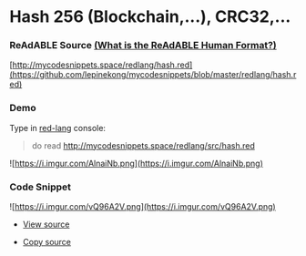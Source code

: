 
# Hash 256 (Blockchain,...), CRC32,...


### ReAdABLE Source [(What is the ReAdABLE Human Format?)](http://readablehumanformat.com)

[http://mycodesnippets.space/redlang/hash.red](https://github.com/lepinekong/mycodesnippets/blob/master/redlang/hash.red)


### Demo

Type in [red-lang](https://www.red-lang.org/p/download.html) console: 
>do read http://mycodesnippets.space/redlang/src/hash.red

![https://i.imgur.com/AlnaiNb.png](https://i.imgur.com/AlnaiNb.png)
                    

### Code Snippet

![https://i.imgur.com/vQ96A2V.png](https://i.imgur.com/vQ96A2V.png)
                    
- [View source](https://github.com/lepinekong/mycodesnippets/blob/master/redlang/src/hash.red)
                        
- [Copy source](https://raw.githubusercontent.com/lepinekong/mycodesnippets/master/redlang/src/hash.red)
                        


```red


        
```



